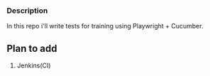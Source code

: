 ### Description

In this repo i'll write tests for training using Playwright + Cucumber.

## Plan to add 

1. Jenkins(CI)